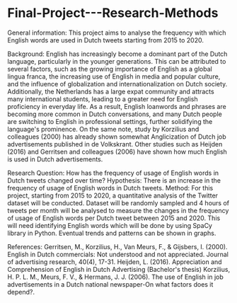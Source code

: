 # Final-Project---Research-Methods
General information:
This project aims to analyse the frequency with which English words are used in Dutch tweets starting from 2015 to 2020.

Background:
English has increasingly become a dominant part of the Dutch language, particularly in the younger generations. This can be attributed to several factors, such as the growing importance of English as a global lingua franca, the increasing use of English in media and popular culture, and the influence of globalization and internationalization on Dutch society. Additionally, the Netherlands has a large expat community and attracts many international students, leading to a greater need for English proficiency in everyday life. As a result, English loanwords and phrases are becoming more common in Dutch conversations, and many Dutch people are switching to English in professional settings, further solidifying the language's prominence.
On the same note, study by Korzilius and colleagues (2000)  has already shown somewhat Anglicization of Dutch job advertisements published in de Volkskrant. Other studies such as Heijden (2016) and Gerritsen and colleagues (2006) have shown how much English is used in Dutch advertisements.

Research Question:
How has the frequency of usage of English words in Dutch tweets changed over time?
Hypothesis:
There is an increase in the frequency of usage of English words in Dutch tweets.
Method:
For this project, starting from 2015 to 2020, a quantitative analysis of the Twitter dataset will be conducted. Dataset will be randomly sampled and 4 hours of tweets per month will be analysed to measure the changes in the frequency of usage of English words per Dutch tweet between 2015 and 2020. This will need identifying English words which will be done by using SpaCy library in Python. Eventual trends and patterns can be shown in graphs.

References:
Gerritsen, M., Korzilius, H., Van Meurs, F., & Gijsbers, I. (2000). English in Dutch commercials: Not understood and not appreciated. Journal of advertising research, 40(4), 17-31.
Heijden, L. (2016). Appreciation and Comprehension of English in Dutch Advertising (Bachelor's thesis)
Korzilius, H. P. L. M., Meurs, F. V., & Hermans, J. J. (2006). The use of English in job advertisements in a Dutch national newspaper-On what factors does it depend?.